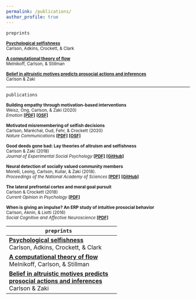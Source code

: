 ```yaml
---
permalink: /publications/
author_profile: true
---   
```

`preprints`  

<sub><b>[<b>Psychological selfishness</b>](https://psyarxiv.com/jp27m/)</b>  
Carlson, Adkins, Crockett, & Clark 
  
<sub><b>[<b>A computational theory of flow</b>](https://psyarxiv.com/9q3jd/)</b>  
Melnikoff, Carlson, & Stillman  

<sub><b>[<b>Belief in altruistic motives predicts prosocial actions and inferences</b>](https://psyarxiv.com/sa6q8/)</b>  
Carlson & Zaki
  
  
 --- 

`publications`


<sub><b>Building empathy through motivation-based interventions</b>   
Weisz, Ong, Carlson, & Zaki (2020)  
 *Emotion* [<b>[PDF]</b>](https://carlsonrw.github.io/_pages/buildingEmpathy.pdf) [<b>[OSF]</b>](https://osf.io/f4czb/) </sub>
 

<sub><b>Motivated misremembering of selfish decisions</b>   
Carlson, Maréchal, Oud, Fehr, & Crockett (2020)  
 *Nature Communications*  [<b>[PDF]</b>](https://rdcu.be/b3UvR) [<b>[OSF]</b>](https://osf.io/pzwt7/) </sub>
 

<sub><b>Good deeds gone bad: Lay theories of altruism and selfishness</b>     
Carlson & Zaki (2018)  
*Journal of Experimental Social Psychology* [<b>[PDF]</b>](https://carlsonrw.github.io/_pages/layTheories.pdf) [<b>[GitHub]</b>](https://github.com/carlsonrw/layTheories_altruism)</sub>  

 
<sub><b>Neural detection of socially valued community members</b>    
 Morelli, Leong, Carlson, Kullar, & Zaki (2018).  
*Proceedings of the National Academy of Sciences*  [<b>[PDF]</b>](https://carlsonrw.github.io/_pages/detectionSocial.pdf) [<b>[GitHub]</b>](https://github.com/esclabUIC/NetworkFMRI)</sub> 


<sub><b>The lateral prefrontal cortex and moral goal pursuit</b>     
Carlson & Crockett (2018)  
*Current Opinion in Psychology*  [<b>[PDF]</b>](https://carlsonrw.github.io/_pages/goalPursuitLPFC.pdf)</sub>  


<sub><b>When is giving an impulse? An ERP study of intuitive prosocial behavior</b>   
Carlson, Aknin, & Liotti (2016)  
*Social Cognitive and Affective Neuroscience*  [<b>[PDF]</b>](https://academic.oup.com/scan/article-pdf/11/7/1121/27103123/nsv077.pdf)</sub>  






| `preprints`   |  |
| ------------------------------------------------------------ | ------------------------------ |
| <b>[<b>Psychological selfishness</b>](https://psyarxiv.com/jp27m/)</b><br>Carlson, Adkins, Crockett, & Clark | <img src="https://pbs.twimg.com/profile_images/3774080612/7d840b52d729e4621f958a0d1880fa02.jpeg" class="img-responsive" alt="">   |
| <b>[<b>A computational theory of flow</b>](https://psyarxiv.com/9q3jd/)</b><br>Melnikoff, Carlson, & Stillman   | <img src="https://pbs.twimg.com/profile_images/3774080612/7d840b52d729e4621f958a0d1880fa02.jpeg" class="img-responsive" alt="">  |
| <b>[<b>Belief in altruistic motives predicts <br>prosocial actions and inferences</b>](https://psyarxiv.com/sa6q8/)</b><br>Carlson & Zaki | <img src="https://pbs.twimg.com/profile_images/3774080612/7d840b52d729e4621f958a0d1880fa02.jpeg" class="img-responsive" alt="">  |
